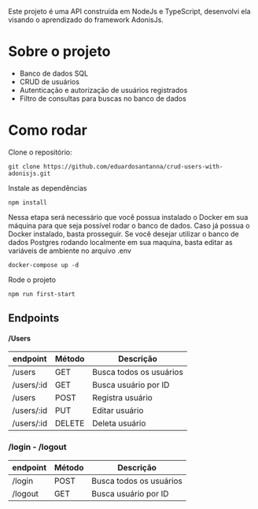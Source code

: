 Este projeto é uma API construída em NodeJs e TypeScript, desenvolvi ela visando o aprendizado do framework AdonisJs.

# Sobre o projeto

- Banco de dados SQL
- CRUD de usuários
- Autenticação e autorização de usuários registrados
- Filtro de consultas para buscas no banco de dados

# Como rodar

Clone o repositório:
```
git clone https://github.com/eduardosantanna/crud-users-with-adonisjs.git
```

Instale as dependências
```
npm install
```

Nessa etapa será necessário que você possua instalado o Docker em sua máquina para que seja possível rodar o banco de dados. Caso já possua o Docker instalado, basta prosseguir. Se você desejar utilizar o banco de dados Postgres rodando localmente em sua maquina, basta editar as variáveis de ambiente no arquivo .env

```
docker-compose up -d
```

Rode o projeto
```
npm run first-start
```

## Endpoints

#### /Users
endpoint | Método | Descrição
---|---|---
/users | GET | Busca todos os usuários
/users/:id | GET | Busca usuário por ID
/users | POST | Registra usuário
/users/:id | PUT | Editar usuário
/users/:id | DELETE | Deleta usuário

### /login - /logout
endpoint | Método | Descrição
---|---|---
/login | POST | Busca todos os usuários
/logout | GET | Busca usuário por ID
